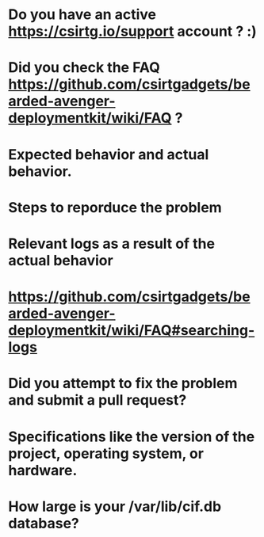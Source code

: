 # Do you have an active https://csirtg.io/support account ? :)

# Did you check the FAQ https://github.com/csirtgadgets/bearded-avenger-deploymentkit/wiki/FAQ ?

# Expected behavior and actual behavior.

# Steps to reporduce the problem

# Relevant logs as a result of the actual behavior
# https://github.com/csirtgadgets/bearded-avenger-deploymentkit/wiki/FAQ#searching-logs

# Did you attempt to fix the problem and submit a pull request?

# Specifications like the version of the project, operating system, or hardware.

# How large is your /var/lib/cif.db database?
